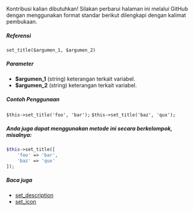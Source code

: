 Kontribusi kalian dibutuhkan!
Silakan perbarui halaman ini melalui GitHub dengan menggunakan format standar berikut dilengkapi dengan kalimat pembukaan.

##### Referensi

`set_title($argumen_1, $argumen_2)`

##### Parameter
* **$argumen_1** (string) keterangan terkait variabel.
* **$argumen_2** (string) keterangan terkait variabel.

##### Contoh Penggunaan
`$this->set_title('foo', 'bar');`
`$this->set_title('baz', 'qux');`


##### Anda juga dapat menggunakan metode ini secara berkelompok, misalnya:
```php
$this->set_title([
    'foo' => 'bar',
    'baz' => 'qux'
]);
```

##### Baca juga
* [set_description](./set_description)
* [set_icon](./set_icon)
